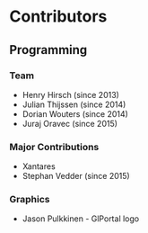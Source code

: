 # Contributors
## Programming
### Team
- Henry Hirsch (since 2013)
- Julian Thijssen (since 2014)
- Dorian Wouters (since 2014)
- Juraj Oravec (since 2015)

### Major Contributions
- Xantares
- Stephan Vedder (since 2015)

### Graphics
- Jason Pulkkinen - GlPortal logo
